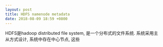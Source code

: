 ```yaml
---
layout: post
title: HDFS namenode metadata
date: 2018-08-09 18:59 +0800
---
```


HDFS是hadoop distributed file system, 是一个分布式的文件系统. 系统采用主从方式设计, 系统中存在中心节点, 这些
